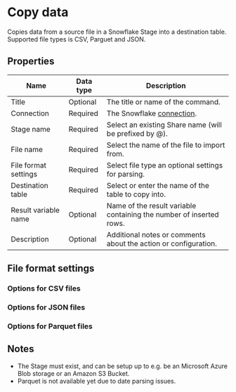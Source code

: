 # Copy data

Copies data from a source file in a Snowflake Stage into a destination table. Supported file types is CSV, Parguet and JSON.

## Properties

| Name         | Data type       | Description                                       |
|--------------|-----------------|---------------------------------------------------|
| Title | Optional | The title or name of the command.  |
| Connection | Required |  The Snowflake [connection](./connecting-to-snowflake.md). |
| Stage name | Required | Select an existing Share name (will be prefixed by @). |
| File name | Required | Select the name of the file to import from. |
| File format settings | Required | Select file type an optional settings for parsing. |
| Destination table | Required | Select or enter the name of the table to copy into. |
| Result variable name | Optional | Name of the result variable containing the number of inserted rows. |
| Description | Optional | Additional notes or comments about the action or configuration. |


## File format settings 


### Options for CSV files

### Options for JSON files

### Options for Parquet files


## Notes

- The Stage must exist, and can be setup up to e.g. be an Microsoft Azure Blob storage or an Amazon S3 Bucket.
- Parquet is not available yet due to date parsing issues.


